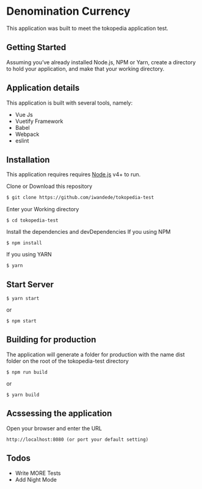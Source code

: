 # Denomination Currency
This application was built to meet the tokopedia application test.

## Getting Started
Assuming you’ve already installed Node.js, NPM or Yarn, create a directory to hold your application, and make that your working directory.

## Application details
This application is built with several tools, namely:
- Vue Js
- Vuetify Framework
- Babel
- Webpack
- eslint
## Installation
This application requires requires [Node.js](https://nodejs.org/) v4+ to run.

Clone or Download this repository
```sh
$ git clone https://github.com/iwandede/tokopedia-test
```

Enter your Working directory
```
$ cd tokopedia-test
```

Install the dependencies and devDependencies 
If you using NPM
```
$ npm install 
```

If you using YARN
```
$ yarn 
```
## Start Server
```
$ yarn start
```
or
```
$ npm start 
```
## Building for production

The application will generate a folder for production with the name dist folder on the root of the tokopedia-test directory
```
$ npm run build 
```
or 
```
$ yarn build 
```
## Acssessing the application
Open your browser and enter the URL
```
http://localhost:8080 (or port your default setting)
```
## Todos
 - Write MORE Tests
 - Add Night Mode
